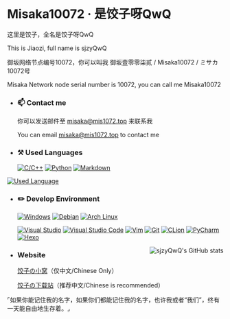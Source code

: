 # Misaka10072 · 是饺子呀QwQ

这里是饺子，全名是饺子呀QwQ

This is Jiaozi, full name is sjzyQwQ

御坂网络节点编号10072，你可以叫我 御坂壹零零柒贰 / Misaka10072 / ミサカ10072号

Misaka Network node serial number is 10072, you can call me Misaka10072

- ### :mailbox: Contact me

  你可以发送邮件至 misaka@mis1072.top 来联系我

  You can email misaka@mis1072.top to contact me

- ### :hammer_and_pick: Used Languages

  [![C/C++](https://img.shields.io/badge/-C++-00599C?style=flat-square&logo=C%2B%2B)](https://isocpp.org/)
  [![Python](https://img.shields.io/badge/-Python-3776AB?style=flat-square&logo=Python&logoColor=FFFFFF)](https://www.python.org/)
  [![Markdown](https://img.shields.io/badge/-Markdown-000000?style=flat-square&logo=Markdown)](https://daringfireball.net/projects/markdown/)

<a href='https://github.com/anuraghazra/github-readme-stats'><img src='https://github-readme-stats.vercel.app/api/top-langs?username=sjzyQwQ&layout=compact&show_icons=true&count_private=true&locale=cn&bg_color=45,5bcffa,f5abb9,ffffff,f5abb9,5bcffa' alt='Used Language'></a>

- ### :pencil2: Develop Environment

  [![Windows](https://img.shields.io/badge/Windows-11_Insider_Preview-0078D4?style=flat-square&logo=Windows11)](https://www.microsoft.com/windows/)
  [![Debian](https://img.shields.io/badge/Debian-trixie-A81D33?style=flat-square&logo=Debian)](https://www.debian.org/)
  [![Arch Linux](https://img.shields.io/badge/Arch_Linux-rolling-1793D1?style=flat-square&logo=ArchLinux)](https://archlinux.org/)

  [![Visual Studio](https://img.shields.io/badge/-Visual_Studio-5C2D91?style=flat-square&logo=VisualStudio)](https://visualstudio.microsoft.com/)
  [![Visual Studio Code](https://img.shields.io/badge/-Visual_Studio_Code-007ACC?style=flat-square&logo=VisualStudioCode)](https://code.visualstudio.com/)
  [![Vim](https://img.shields.io/badge/-Vim-019733?style=flat-square&logo=Vim)](https://www.vim.org/)
  [![Git](https://img.shields.io/badge/-Git-F05032?style=flat-square&logo=Git&logoColor=FFFFFF)](https://git-scm.com/)
  [![CLion](https://img.shields.io/badge/-CLion-000000?style=flat-square&logo=CLion)](https://www.jetbrains.com/clion/)
  [![PyCharm](https://img.shields.io/badge/-PyCharm-000000?style=flat-square&logo=PyCharm)](https://www.jetbrains.com/pycharm/)
  [![Hexo](https://img.shields.io/badge/-Hexo-0E83CD?style=flat-square&logo=Hexo&logoColor=FFFFFF)](https://hexo.io/)

<a href='https://github.com/anuraghazra/github-readme-stats'><img src="https://github-readme-stats.vercel.app/api?username=sjzyQwQ&show_icons=true&count_private=true&theme=transparent&locale=cn&bg_color=45,5bcffa,f5abb9,ffffff,f5abb9,5bcffa" alt="sjzyQwQ's GitHub stats" align=right></a>

- ### Website

  [饺子の小窝](https://www.mis1072.top/)（仅中文/Chinese Only）

  [饺子の下载站](https://d.mis1072.top/)（推荐中文/Chinese is recommended）

⌜如果你能记住我的名字，如果你们都能记住我的名字，也许我或者“我们”，终有一天能自由地生存着。⌟
